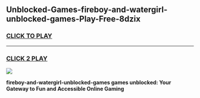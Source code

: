 
## Unblocked-Games-fireboy-and-watergirl-unblocked-games-Play-Free-8dzix
<h3>
<a href="https://premium76.site?title=fireboy-and-watergirl-unblocked-games&ref=12A">CLICK TO PLAY</a></h3>
<hr>

<h3>
<a href="https://premium76.site?title=fireboy-and-watergirl-unblocked-games&ref=12A">CLICK 2 PLAY</a>
  
</h3>

<a href="https://premium76.site?title=fireboy-and-watergirl-unblocked-games&ref=12A"><img src="https://clearcache.store/games.png"></a>


**fireboy-and-watergirl-unblocked-games games unblocked: Your Gateway to Fun and Accessible Online Gaming**
